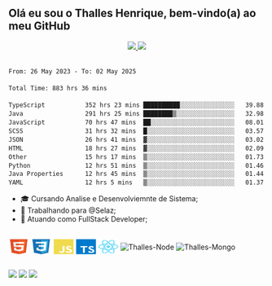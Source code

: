 ## Olá eu sou o Thalles Henrique, bem-vindo(a) ao meu GitHub

<div align="center">
  <a href="https://github.com/Thalles-HsA">
  <img height="180em" src="https://github-readme-stats.vercel.app/api?username=Thalles-HsA&show_icons=true&theme=radical&include_all_commits=true&count_private=true"/>
  <img height="180em" src="https://github-readme-stats.vercel.app/api/top-langs/?username=Thalles-HsA&exclude_repo=github-readme-stats,Pong,Freeway-JS&langs_count=5&theme=radical"/>
</div><br>
  
  <!--START_SECTION:waka-->

```txt
From: 26 May 2023 - To: 02 May 2025

Total Time: 883 hrs 36 mins

TypeScript           352 hrs 23 mins ██████████░░░░░░░░░░░░░░░   39.88 %
Java                 291 hrs 25 mins ████████▒░░░░░░░░░░░░░░░░   32.98 %
JavaScript           70 hrs 47 mins  ██░░░░░░░░░░░░░░░░░░░░░░░   08.01 %
SCSS                 31 hrs 32 mins  █░░░░░░░░░░░░░░░░░░░░░░░░   03.57 %
JSON                 26 hrs 41 mins  ▓░░░░░░░░░░░░░░░░░░░░░░░░   03.02 %
HTML                 18 hrs 27 mins  ▓░░░░░░░░░░░░░░░░░░░░░░░░   02.09 %
Other                15 hrs 17 mins  ▒░░░░░░░░░░░░░░░░░░░░░░░░   01.73 %
Python               12 hrs 51 mins  ▒░░░░░░░░░░░░░░░░░░░░░░░░   01.46 %
Java Properties      12 hrs 45 mins  ▒░░░░░░░░░░░░░░░░░░░░░░░░   01.44 %
YAML                 12 hrs 5 mins   ▒░░░░░░░░░░░░░░░░░░░░░░░░   01.37 %
```

<!--END_SECTION:waka-->

  - 🎓 Cursando Analise e Desenvolviemnte de Sistema;
  - 🌱 Trabalhando para @Selaz;
  - 🎯 Atuando como FullStack Developer;
 
<div style="display: inline_block"><br>
  <img align="center" alt="Thalles-HTML" height="30" width="40" src="https://raw.githubusercontent.com/devicons/devicon/master/icons/html5/html5-original.svg">
  <img align="center" alt="Thalles-CSS" height="30" width="40" src="https://raw.githubusercontent.com/devicons/devicon/master/icons/css3/css3-original.svg">
  <img align="center" alt="Thalles-Js" height="30" width="40" src="https://raw.githubusercontent.com/devicons/devicon/master/icons/javascript/javascript-plain.svg">
  <img align="center" alt="Thalles-Ts" height="30" width="40" src="https://raw.githubusercontent.com/devicons/devicon/master/icons/typescript/typescript-plain.svg">
  <img align="center" alt="Thalles-React" height="30" width="40" src="https://raw.githubusercontent.com/devicons/devicon/master/icons/react/react-original.svg">
  <img align="center" alt="Thalles-Node" height="30" width="40" src="https://cdn.jsdelivr.net/gh/devicons/devicon/icons/nodejs/nodejs-original.svg" />
  <img align="center" alt="Thalles-Mongo" height="30" width="40" src="https://cdn.jsdelivr.net/gh/devicons/devicon/icons/mongodb/mongodb-original.svg" />
  
</div>

 ##
  
<div>
  <a href="https://www.linkedin.com/in/thalles-hsa" target="_blank"><img src="https://img.shields.io/badge/-LinkedIn-%230077B5?style=for-the-badge&logo=linkedin&logoColor=white" target="_blank"></a> 
  <a href="https://instagram.com/thalleshsa" target="_blank"><img src="https://img.shields.io/badge/-Instagram-%23E4405F?style=for-the-badge&logo=instagram&logoColor=white" target="_blank"></a>
  <a href = "mailto:thsa.henrique@gmail.com"><img src="https://img.shields.io/badge/-Gmail-%23333?style=for-the-badge&logo=gmail&logoColor=white" target="_blank"></a>
   
</div>
